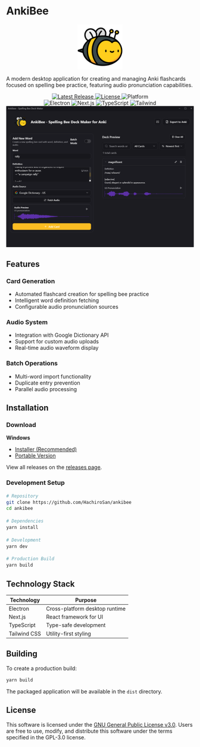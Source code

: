 # AnkiBee

<div align="center">
  <img src="https://github.com/HachiroSan/ankibee/blob/27896b87beaf3264ba60f16bf5ae99fa031c82d0/resources/icon.png" alt="AnkiBee Logo" width="120"/>
</div>

A modern desktop application for creating and managing Anki flashcards focused on spelling bee practice, featuring audio pronunciation capabilities.

<div align="center">
  <a href="https://github.com/HachiroSan/ankibee/releases/latest">
    <img src="https://img.shields.io/github/v/release/HachiroSan/ankibee?style=flat-square" alt="Latest Release">
  </a>
  <a href="https://github.com/HachiroSan/ankibee/blob/master/LICENSE">
    <img src="https://img.shields.io/github/license/HachiroSan/ankibee?style=flat-square&logo=gnu&label=license&color=blue" alt="License">
  </a>
  <img src="https://img.shields.io/badge/platform-windows-lightgrey?style=flat-square" alt="Platform">
</div>

<div align="center">
  <img src="https://img.shields.io/badge/Electron-2B2E3A?style=flat-square&logo=electron&logoColor=white" alt="Electron">
  <img src="https://img.shields.io/badge/Next.js-000000?style=flat-square&logo=nextdotjs&logoColor=white" alt="Next.js">
  <img src="https://img.shields.io/badge/TypeScript-007ACC?style=flat-square&logo=typescript&logoColor=white" alt="TypeScript">
  <img src="https://img.shields.io/badge/Tailwind-38B2AC?style=flat-square&logo=tailwind-css&logoColor=white" alt="Tailwind">
</div>

<div align="center">
  <img src="https://github.com/HachiroSan/ankibee/blob/27896b87beaf3264ba60f16bf5ae99fa031c82d0/resources/screenshot.png" alt="AnkiBee Screenshot" width="800"/>
</div>

## Features

### Card Generation
- Automated flashcard creation for spelling bee practice
- Intelligent word definition fetching
- Configurable audio pronunciation sources

### Audio System
- Integration with Google Dictionary API
- Support for custom audio uploads
- Real-time audio waveform display

### Batch Operations
- Multi-word import functionality
- Duplicate entry prevention
- Parallel audio processing

## Installation

### Download

**Windows**
- [Installer (Recommended)](https://github.com/HachiroSan/ankibee/releases/latest/download/AnkiBee.Setup.1.0.0.exe)
- [Portable Version](https://github.com/HachiroSan/ankibee/releases/latest/download/AnkiBee-1.0.0-win-x64-portable.zip)

View all releases on the [releases page](https://github.com/HachiroSan/ankibee/releases).

### Development Setup

```bash
# Repository
git clone https://github.com/HachiroSan/ankibee
cd ankibee

# Dependencies
yarn install

# Development
yarn dev

# Production Build
yarn build
```

## Technology Stack

| Technology | Purpose |
|------------|---------|
| Electron | Cross-platform desktop runtime |
| Next.js | React framework for UI |
| TypeScript | Type-safe development |
| Tailwind CSS | Utility-first styling |

## Building

To create a production build:

```bash
yarn build
```

The packaged application will be available in the `dist` directory.

## License

This software is licensed under the [GNU General Public License v3.0](LICENSE). Users are free to use, modify, and distribute this software under the terms specified in the GPL-3.0 license.